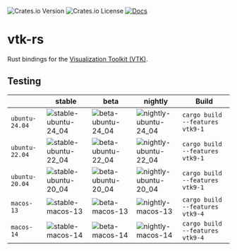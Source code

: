 ![Crates.io Version](https://img.shields.io/crates/v/vtk_rs?style=flat-square)
![Crates.io License](https://img.shields.io/crates/l/vtk_rs?style=flat-square)
[![Docs](https://img.shields.io/docsrs/vtk-rs?style=flat-square)](https://docs.rs/vtk-rs)

# vtk-rs

Rust bindings for the [Visualization Toolkit (VTK)](https://vtk.org/).

## Testing

| | stable | beta | nightly | Build |
|---|---|---|---|---|
| `ubuntu-24.04` | ![stable-ubuntu-24_04](https://img.shields.io/github/actions/workflow/status/jonaspleyer/vtk-rs/test_stable_ubuntu-24.04.yml?style=flat-square&label=CI) |![beta-ubuntu-24_04](https://img.shields.io/github/actions/workflow/status/jonaspleyer/vtk-rs/test_beta_ubuntu-24.04.yml?style=flat-square&label=CI) |![nightly-ubuntu-24_04](https://img.shields.io/github/actions/workflow/status/jonaspleyer/vtk-rs/test_nightly_ubuntu-24.04.yml?style=flat-square&label=CI) |`cargo build --features vtk9-1` |
| `ubuntu-22.04` | ![stable-ubuntu-22_04](https://img.shields.io/github/actions/workflow/status/jonaspleyer/vtk-rs/test_stable_ubuntu-22.04.yml?style=flat-square&label=CI) |![beta-ubuntu-22_04](https://img.shields.io/github/actions/workflow/status/jonaspleyer/vtk-rs/test_beta_ubuntu-22.04.yml?style=flat-square&label=CI) |![nightly-ubuntu-22_04](https://img.shields.io/github/actions/workflow/status/jonaspleyer/vtk-rs/test_nightly_ubuntu-22.04.yml?style=flat-square&label=CI) |`cargo build --features vtk9-1` |
| `ubuntu-20.04` | ![stable-ubuntu-20_04](https://img.shields.io/github/actions/workflow/status/jonaspleyer/vtk-rs/test_stable_ubuntu-20.04.yml?style=flat-square&label=CI) |![beta-ubuntu-20_04](https://img.shields.io/github/actions/workflow/status/jonaspleyer/vtk-rs/test_beta_ubuntu-20.04.yml?style=flat-square&label=CI) |![nightly-ubuntu-20_04](https://img.shields.io/github/actions/workflow/status/jonaspleyer/vtk-rs/test_nightly_ubuntu-20.04.yml?style=flat-square&label=CI) |`cargo build --features vtk9-1` |
| `macos-13` | ![stable-macos-13](https://img.shields.io/github/actions/workflow/status/jonaspleyer/vtk-rs/test_stable_macos-13.yml?style=flat-square&label=CI) |![beta-macos-13](https://img.shields.io/github/actions/workflow/status/jonaspleyer/vtk-rs/test_beta_macos-13.yml?style=flat-square&label=CI) |![nightly-macos-13](https://img.shields.io/github/actions/workflow/status/jonaspleyer/vtk-rs/test_nightly_macos-13.yml?style=flat-square&label=CI) |`cargo build --features vtk9-4` |
| `macos-14` | ![stable-macos-14](https://img.shields.io/github/actions/workflow/status/jonaspleyer/vtk-rs/test_stable_macos-14.yml?style=flat-square&label=CI) |![beta-macos-14](https://img.shields.io/github/actions/workflow/status/jonaspleyer/vtk-rs/test_beta_macos-14.yml?style=flat-square&label=CI) |![nightly-macos-14](https://img.shields.io/github/actions/workflow/status/jonaspleyer/vtk-rs/test_nightly_macos-14.yml?style=flat-square&label=CI) |`cargo build --features vtk9-4` |
